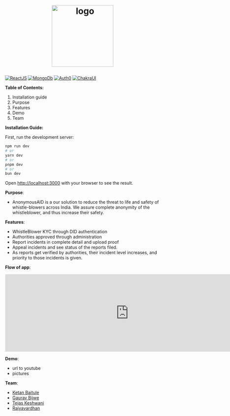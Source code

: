 
<h1><p align="center">
  <img src="https://files.catbox.moe/vmmbhb.png"  width="200" alt="logo"/>
</p></h1>

[![ReactJS](https://img.shields.io/badge/ReactJs-100000?style=for-the-badge&logo=React&logoColor=11CFFE&labelColor=F4F4F4&color=11CFFE)](https://react.dev/)
[![MongoDb](https://img.shields.io/badge/mongoDB-100000?style=for-the-badge&logo=MongoDb&logoColor=0A7D0B&labelColor=28E719&color=105800)](https://www.mongodb.com/)
[![Auth0](https://img.shields.io/badge/Autho-100000?style=for-the-badge&logo=Auth0&logoColor=white&labelColor=black&color=white)](https://auth0.com/)
[![ChakraUI](https://img.shields.io/badge/chakraui-100000?style=for-the-badge&logo=ChakraUI&logoColor=6AEBC1&labelColor=F4F4F4&color=black)](https://chakra-ui.com/)
<!-- [![ShadCDN](https://img.shields.io/badge/Shadcdn-100000?style=for-the-badge&logo=ShadCDN&logoColor=white&labelColor=black&color=black)](https://ui.shadcn.com/) -->

**Table of Contents:** 
<ol>
    <li>Installation guide
    <li>Purpose
    <li>Features
    <li>Demo
    <li>Team
</ol>

**Installation Guide:**

First, run the development server:

```bash
npm run dev
# or
yarn dev
# or
pnpm dev
# or
bun dev
```

Open [http://localhost:3000](http://localhost:3000) with your browser to see the result.

**Purpose**: 
- AnonymousAID is a our solution to reduce the threat to life and safety of whistle-blowers across India. We assure complete anonymity of the whistleblower, and thus increase their safety. 


**Features**: 
- WhistleBlower KYC through DID authentication
- Authorities approved through administration
- Report incidents in complete detail and upload proof
- Appeal incidents and see status of the reports filed. 
- As reports get verified by authorities, their incident level increases, and priority to those incidents is given.


**Flow of app**: 

<iframe style="border: 1px solid rgba(0, 0, 0, 0.1);" width="800" height="250" src="https://www.figma.com/embed?embed_host=share&url=https%3A%2F%2Fwww.figma.com%2Ffile%2FxRWgmV99c06uRx4BjymEd5%2FUntitled%3Ftype%3Dwhiteboard%26node-id%3D1%253A123%26t%3DQXJWAHRv12Jwn9kP-1" allowfullscreen></iframe>

**Demo**: 
- url to youtube
- pictures



**Team**: 
- [Ketan Baitule](https://www.linkedin.com/in/ketanbaitule/)
- [Gaurav Bijwe](https://www.linkedin.com/in/gaurav-bijwe-a37a0924b/)
- [Tejas Keshwani](https://www.linkedin.com/in/tejas-keshwani-84aaa326a/)
- [Rajyavardhan](https://www.linkedin.com/in/vaddineni-rajyavardhan-736654201/)
